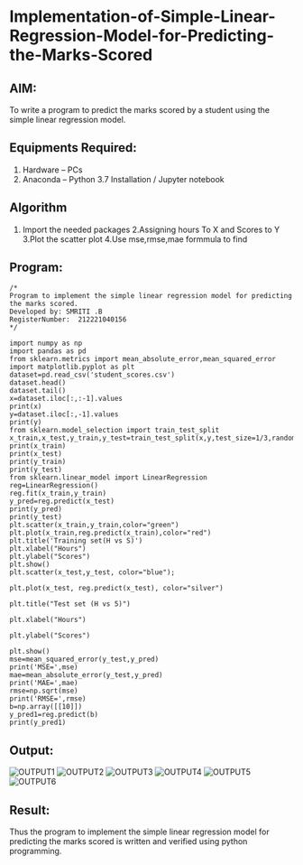 # Implementation-of-Simple-Linear-Regression-Model-for-Predicting-the-Marks-Scored

## AIM:
To write a program to predict the marks scored by a student using the simple linear regression model.

## Equipments Required:
1. Hardware – PCs
2. Anaconda – Python 3.7 Installation / Jupyter notebook

## Algorithm
1. Import the needed packages
2.Assigning hours To X and Scores to Y
3.Plot the scatter plot
4.Use mse,rmse,mae formmula to find 

## Program:
```
/*
Program to implement the simple linear regression model for predicting the marks scored.
Developed by: SMRITI .B
RegisterNumber:  212221040156
*/
```
```
import numpy as np
import pandas as pd
from sklearn.metrics import mean_absolute_error,mean_squared_error
import matplotlib.pyplot as plt
dataset=pd.read_csv('student_scores.csv')
dataset.head()
dataset.tail()
x=dataset.iloc[:,:-1].values
print(x)
y=dataset.iloc[:,-1].values
print(y)
from sklearn.model_selection import train_test_split
x_train,x_test,y_train,y_test=train_test_split(x,y,test_size=1/3,random_state=0)
print(x_train)
print(x_test)
print(y_train)
print(y_test)
from sklearn.linear_model import LinearRegression
reg=LinearRegression()
reg.fit(x_train,y_train)
y_pred=reg.predict(x_test)
print(y_pred)
print(y_test)
plt.scatter(x_train,y_train,color="green")
plt.plot(x_train,reg.predict(x_train),color="red")
plt.title('Training set(H vs S)')
plt.xlabel("Hours")
plt.ylabel("Scores")
plt.show()
plt.scatter(x_test,y_test, color="blue");

plt.plot(x_test, reg.predict(x_test), color="silver")

plt.title("Test set (H vs 5)")

plt.xlabel("Hours")

plt.ylabel("Scores")

plt.show()
mse=mean_squared_error(y_test,y_pred)
print('MSE=',mse)
mae=mean_absolute_error(y_test,y_pred)
print('MAE=',mae)
rmse=np.sqrt(mse)
print('RMSE=',rmse)
b=np.array([[10]])
y_pred1=reg.predict(b)
print(y_pred1)
```


## Output:
![OUTPUT1](https://github.com/smriti1910/Simple-Linear-Regression-Model-for-Predicting-the-Marks-Scored/assets/133334803/b43bc6fe-01ee-4f84-84c3-c7c003dbeac6)
![OUTPUT2](https://github.com/smriti1910/Simple-Linear-Regression-Model-for-Predicting-the-Marks-Scored/assets/133334803/8d44e3bd-4ae0-4108-884d-30cd7af5dc75)
![OUTPUT3](https://github.com/smriti1910/Simple-Linear-Regression-Model-for-Predicting-the-Marks-Scored/assets/133334803/7ce11faf-3151-41ac-be4b-f2e52cb1f886)
![OUTPUT4](https://github.com/smriti1910/Simple-Linear-Regression-Model-for-Predicting-the-Marks-Scored/assets/133334803/81a1485a-4faf-4ccd-95d0-635a1cd618d9)
![OUTPUT5](https://github.com/smriti1910/Simple-Linear-Regression-Model-for-Predicting-the-Marks-Scored/assets/133334803/c4e2db86-2acb-411d-92ae-2d43f0d815ba)
![OUTPUT6](https://github.com/smriti1910/Simple-Linear-Regression-Model-for-Predicting-the-Marks-Scored/assets/133334803/26f8ca2c-a9b7-48bc-af0d-e149bd020b5a)



## Result:
Thus the program to implement the simple linear regression model for predicting the marks scored is written and verified using python programming.
